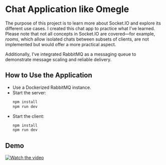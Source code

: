 # Chat Application like Omegle

The purpose of this project is to learn more about Socket.IO and explore its different use cases. I created this chat app to practice what I’ve learned. Please note that not all concepts in Socket.IO are covered—for example, *rooms*, which allow isolated chats between subsets of clients, are not implemented but would offer a more practical aspect.

Additionally, I’ve integrated RabbitMQ as a messaging queue to demonstrate message scaling and reliable delivery.

## How to Use the Application

- Use a Dockerized RabbitMQ instance.
- Start the server:
  ```bash
  npm install
  npm run dev
- Start the client:
  ``` bash 
  npm install
  npm run dev

## Demo
  
  

[![Watch the video](https://github.com/Getnett/ws-chat-app/blob/main/thumbnail.png)](https://github.com/Getnett/ws-chat-app/blob/main/video.mp4)
